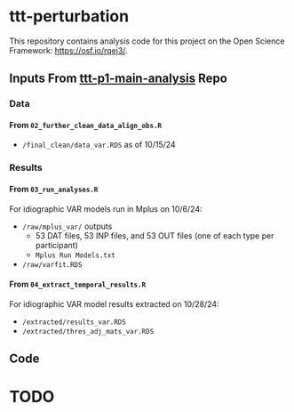 # ttt-perturbation
This repository contains analysis code for this project on the Open Science Framework: https://osf.io/rqej3/.

## Inputs From [ttt-p1-main-analysis](https://github.com/jwe4ec/ttt-p1-main-analysis) Repo

### Data

#### From `02_further_clean_data_align_obs.R`

- `/final_clean/data_var.RDS` as of 10/15/24

### Results

#### From `03_run_analyses.R`

For idiographic VAR models run in Mplus on 10/6/24:

- `/raw/mplus_var/` outputs
  - 53 DAT files, 53 INP files, and 53 OUT files (one of each type per participant)
  - `Mplus Run Models.txt`
- `/raw/varfit.RDS`

#### From `04_extract_temporal_results.R`

For idiographic VAR model results extracted on 10/28/24:

- `/extracted/results_var.RDS`
- `/extracted/thres_adj_mats_var.RDS`

## Code

# TODO